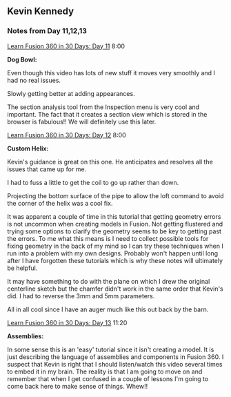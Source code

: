 ## Kevin Kennedy

### Notes from Day 11,12,13


[Learn Fusion 360 in 30 Days: Day 11](https://www.youtube.com/watch?v=YsXaCmKEV-g) 8:00

**Dog Bowl:**

Even though this video has lots of new stuff it moves very smoothly and I had no real issues.

Slowly getting better at adding appearances.

The section analysis tool from the Inspection menu is very cool and important. The fact that it creates a section view which is stored in the browser is fabulous!! We will definitely use this later.

[Learn Fusion 360 in 30 Days: Day 12](https://www.youtube.com/watch?v=r3I9bg-dm2k) 8:00

**Custom Helix:**

Kevin's guidance is great on this one. He anticipates and resolves all the issues that came up for me. 

I had to fuss a little to get the coil to go up rather than down. 

Projecting the bottom surface of the pipe to allow the loft command to avoid the corner of the helix was a cool fix. 

It was apparent a couple of time in this tutorial that getting geometry errors is not uncommon when creating models in Fusion. Not getting flustered and trying some options to clarify the geometry seems to be key to getting past the errors. To me what this means is I need to collect possible tools for fixing geometry in the back of my mind so I can try these techniques when I run into a problem with my own designs. Probably won't happen until long after I have forgotten these tutorials which is why these notes will ultimately be helpful.

It may have something to do with the plane on which I drew the original centerline sketch but the chamfer didn't work in the same order that Kevin's did. I had to reverse the 3mm and 5mm parameters.

All in all cool since I have an auger much like this out back by the barn.

[Learn Fusion 360 in 30 Days: Day 13](https://www.youtube.com/watch?v=r3I9bg-dm2k) 11:20

**Assemblies:**

In some sense this is an 'easy' tutorial since it isn't creating a model. It is just describing the language of assemblies and components in Fusion 360. I suspect that Kevin is right that I should listen/watch this video several times to embed it in my brain. The reality is that I am going to move on and remember that when I get confused in a couple of lessons I'm going to come back here to make sense of things. Whew!!

